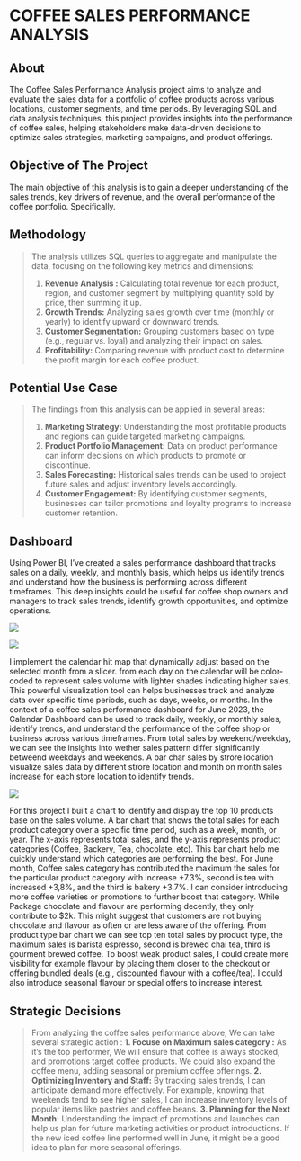 # COFFEE SALES PERFORMANCE ANALYSIS

## About
The Coffee Sales Performance Analysis project aims to analyze and evaluate the sales data for a portfolio of coffee products across various locations, customer segments, and time periods. By leveraging SQL and data analysis techniques, this project provides insights into the performance of coffee sales, helping stakeholders make data-driven decisions to optimize sales strategies, marketing campaigns, and product offerings.

## Objective of The Project
The main objective of this analysis is to gain a deeper understanding of the sales trends, key drivers of revenue, and the overall performance of the coffee portfolio. Specifically.

## Methodology
> The analysis utilizes SQL queries to aggregate and manipulate the data, focusing on the following key metrics and dimensions:
> 1. **Revenue Analysis :** Calculating total revenue for each product, region, and customer segment by multiplying quantity sold by price, then summing it up.
> 2. **Growth Trends:** Analyzing sales growth over time (monthly or yearly) to identify upward or downward trends.
> 3. **Customer Segmentation:** Grouping customers based on type (e.g., regular vs. loyal) and analyzing their impact on sales.
> 4. **Profitability:** Comparing revenue with product cost to determine the profit margin for each coffee product.

## Potential Use Case
> The findings from this analysis can be applied in several areas:
> 1. **Marketing Strategy:** Understanding the most profitable products and regions can guide targeted marketing campaigns.
> 2. **Product Portfolio Management:** Data on product performance can inform decisions on which products to promote or discontinue.
> 3. **Sales Forecasting:** Historical sales trends can be used to project future sales and adjust inventory levels accordingly.
> 4. **Customer Engagement:** By identifying customer segments, businesses can tailor promotions and loyalty programs to increase customer retention.

## Dashboard
Using Power BI, I’ve created a sales performance dashboard that tracks sales on a daily, weekly, and monthly basis, which helps us identify trends and understand how the business is performing across different timeframes. 
This deep insights could be useful for coffee shop owners and managers to track sales trends, identify growth opportunities, and optimize operations.

![](https://github.com/user-attachments/assets/187b0661-408c-4ae4-b26c-e37055ec80d3)

![](https://github.com/user-attachments/assets/9bdc4285-2b0d-40d3-a68f-16b68830f03e) 

I implement the calendar hit map that dynamically adjust based on the selected month from a slicer. from each day on the calendar will be color-coded to represent sales volume with lighter shades indicating higher sales. 
This powerful visualization tool can helps businesses track and analyze data over specific time periods, such as days, weeks, or months. In the context of a coffee sales performance dashboard for June 2023, the Calendar Dashboard can be used to track daily, weekly, or monthly sales, identify trends, and understand the performance of the coffee shop or business across various timeframes. 
From total sales by weekend/weekday, we can see the insights into wether sales pattern differ significantly betweend weekdays and weekends. A bar char sales by strore location visualize sales data by different strore location and month on month sales increase for each store location to identify trends. 

![](https://github.com/user-attachments/assets/d557c902-97dc-43bd-8188-65dbb2f16885)

For this project I built a chart to identify and display the top 10 products base on the sales volume. A bar chart that shows the total sales for each product category over a specific time period, such as a week, month, or year. The x-axis represents total sales, and the y-axis represents product categories (Coffee, Backery, Tea, chocolate, etc).
This bar chart help me quickly understand which categories are performing the best. For June month, Coffee sales category has contributed the maximum the sales for the particular product category with increase +7.3%, second is tea with increased +3,8%, and the third is bakery +3.7%. I can consider introducing more coffee varieties or promotions to further boost that category.
While Package chocolate and flavour are performing decently, they only contribute to $2k. This might suggest that customers are not buying chocolate and flavour as often or are less aware of the offering. From product type bar chart we can see top ten total sales by product type, the maximum sales is barista espresso, second is brewed chai tea, third is gourment brewed coffee. To boost weak product sales, I could create more visibility for example  flavour by placing them closer to the checkout or offering bundled deals (e.g., discounted flavour with a coffee/tea). I could also introduce seasonal flavour or special offers to increase interest.

## Strategic Decisions
> From analyzing the coffee sales performance above, We can take several strategic action :
> **1.  Focuse on Maximum sales category :**  As it’s the top performer, We will ensure that coffee is always stocked, and promotions target coffee products. We could also expand the coffee menu, adding seasonal or premium coffee offerings.
> **2.  Optimizing Inventory and Staff:** By tracking sales trends, I can anticipate demand more effectively. For example, knowing that weekends tend to see higher sales, I can increase inventory levels of popular items like pastries and coffee beans.
> **3.  Planning for the Next Month:** Understanding the impact of promotions and launches can help us plan for future marketing activities or product introductions. If the new iced coffee line performed well in June, it might be a good idea to plan for more seasonal offerings.
